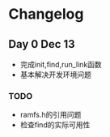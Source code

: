 # Changelog
## Day 0  Dec 13
* 完成init,find,run_link函数
* 基本解决开发环境问题
### TODO
* ramfs.h的引用问题
* 检查find的实际可用性